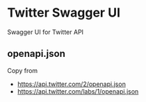 # Twitter Swagger UI
Swagger UI for Twitter API

## openapi.json
Copy from
- https://api.twitter.com/2/openapi.json
- https://api.twitter.com/labs/1/openapi.json
